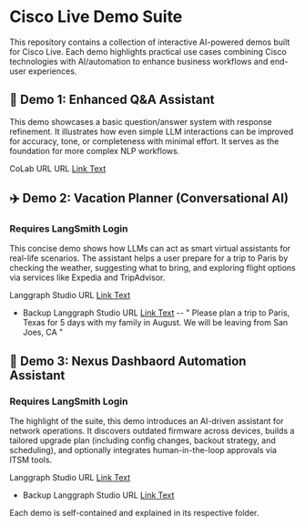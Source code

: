 # Cisco Live Demo Suite

This repository contains a collection of interactive AI-powered demos built for Cisco Live. Each demo highlights practical use cases combining Cisco technologies with AI/automation to enhance business workflows and end-user experiences.


## 🚀 Demo 1: Enhanced Q&A Assistant
This demo showcases a basic question/answer system with response refinement. It illustrates how even simple LLM interactions can be improved for accuracy, tone, or completeness with minimal effort. It serves as the foundation for more complex NLP workflows.


CoLab URL URL [Link Text](https://example.com)

## ✈️ Demo 2: Vacation Planner (Conversational AI)
### Requires LangSmith Login 
This concise demo shows how LLMs can act as smart virtual assistants for real-life scenarios. The assistant helps a user prepare for a trip to Paris by checking the weather, suggesting what to bring, and exploring flight options via services like Expedia and TripAdvisor.


Langgraph Studio URL [Link Text](https://smith.langchain.com/studio/thread?baseUrl=https%3A%2F%2Fclus25-demo02-v3-64e5e70f82cf508bb3f81314cb16a39c.us.langgraph.app)
- Backup Langgraph Studio URL [Link Text](https://smith.langchain.com/studio/thread?baseUrl=https%3A%2F%2Fclus25-demo02-v3-64e5e70f82cf508bb3f81314cb16a39c.us.langgraph.app)
-- " Please plan a trip to Paris, Texas for 5 days with my family in August.  We will be leaving from San Joes, CA " 

## 🧠 Demo 3: Nexus Dashbaord Automation Assistant 
### Requires LangSmith Login 
The highlight of the suite, this demo introduces an AI-driven assistant for network operations. It discovers outdated firmware across devices, builds a tailored upgrade plan (including config changes, backout strategy, and scheduling), and optionally integrates human-in-the-loop approvals via ITSM tools.

Langgraph Studio URL [Link Text](https://smith.langchain.com/studio/thread?baseUrl=https%3A%2F%2Fclus25-demo03-v3-7cf65eeccbcd5e8c9f139d63da37a8a9.us.langgraph.app)
- Backup Langgraph Studio URL [Link Text](https://smith.langchain.com/studio/thread?baseUrl=https%3A%2F%2Fclus25-demo03-v3-7cf65eeccbcd5e8c9f139d63da37a8a9.us.langgraph.app)
  
Each demo is self-contained and explained in its respective folder.
